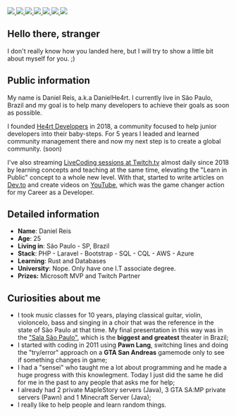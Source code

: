 <div>
    <a target='_blank' href="https://twitch.tv/danielhe4rt">
        <img src="https://img.shields.io/badge/Twitch-9146FF?style=for-the-badge&logo=twitch&logoColor=white">
    </a>
    <a target='_blank' href="https://kick.com/danielhe4rt">
        <img src="https://img.shields.io/badge/Kick-3ab010?style=for-the-badge&logo=Kick&logoColor=white">
    </a>
    <a target='_blank' href="https://twitter.com/danielhe4rt">
        <img src="https://img.shields.io/badge/Twitter-1DA1F2?style=for-the-badge&logo=twitter&logoColor=white">
    </a>
    <a target='_blank' href="https://instagram.com/danielhe4rt">
        <img src="https://img.shields.io/badge/Instagram-E4405F?style=for-the-badge&logo=instagram&logoColor=white">
    </a>
    <a target='_blank' href="https://linkedin.com/in/danielheart">
        <img src="https://img.shields.io/badge/LinkedIn-0077B5?style=for-the-badge&logo=linkedin&logoColor=white">
    </a>
    <a target='_blank' href="https://dev.to/danielhe4rt">
        <img src="https://img.shields.io/badge/dev.to-0A0A0A?style=for-the-badge&logo=dev.to&logoColor=white">
    </a>
    <a target='_blank' href="https://youtube.com/danielhe4rt">
        <img src="https://img.shields.io/badge/YouTube-FF0000?style=for-the-badge&logo=youtube&logoColor=white">
    </a>
</div>

## Hello there, stranger

I don't really know how you landed here, but I will try to show a little bit about myself for you. ;)

## Public information

My name is Daniel Reis, a.k.a DanielHe4rt. I currently live in São Paulo, Brazil and my goal is to help many developers to achieve their goals as soon as possible.

I founded [He4rt Developers](https://github.com/he4rt) in 2018, a community focused to help junior developers into their baby-steps. For 5 years I leaded and learned community management there and now my next step is to create a global community. (soon)

I've also streaming [LiveCoding sessions at Twitch.tv](https://twitch.tv/danielhe4rt) almost daily since 2018 by learning concepts and teaching at the same time, elevating the "Learn in Public" concept to a whole new level. With that, started to write articles on [Dev.to](https://dev.to/danielhe4rt) and create videos on [YouTube](https://youtube.com/danielhe4rt), which was the  game changer action for my Career as a Developer. 

## Detailed information

* **Name**: Daniel Reis
* **Age**: 25
* **Living in**: São Paulo - SP, Brazil
* **Stack**: PHP - Laravel - Bootstrap - SQL - CQL - AWS - Azure
* **Learning**: Rust and Databases
* **University**: Nope. Only have one I.T associate degree.
* **Prizes:** Microsoft MVP and Twitch Partner

## Curiosities about me

* I took music classes for 10 years, playing classical guitar, violin, violoncelo, bass and singing in a choir that was the reference in the state of São Paulo at that time. My final presentation in this way was in the ["Sala São Paulo"](https://en.wikipedia.org/wiki/Sala_S%C3%A3o_Paulo), which is the **biggest and greatest** theater in Brazil;
* I started with coding in 2011 using **Pawn Lang**, switching lines and doing the "try/error" approach on a **GTA San Andreas** gamemode only to see if something changes in game;
* I had a "sensei" who taught me a lot about programming and he made a huge progress with this knowlegment. Today I just did the same he did for me in the past to any people that asks me for help;
* I already had 2 private MapleStory servers (Java), 3 GTA SA:MP  private servers (Pawn) and 1 Minecraft Server (Java);
* I really like to help people and learn random things.
